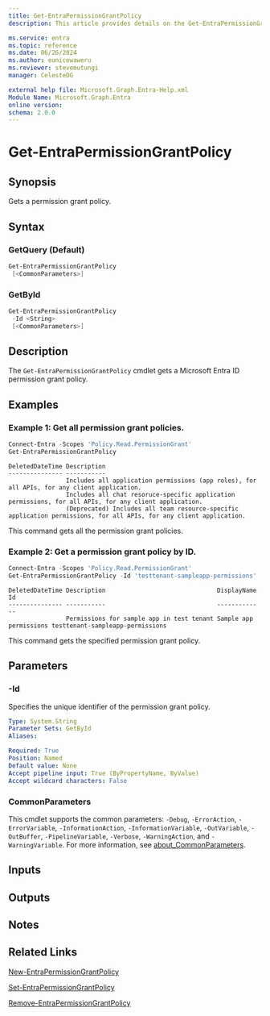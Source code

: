 ```yaml
---
title: Get-EntraPermissionGrantPolicy
description: This article provides details on the Get-EntraPermissionGrantPolicy command.

ms.service: entra
ms.topic: reference
ms.date: 06/26/2024
ms.author: eunicewaweru
ms.reviewer: stevemutungi
manager: CelesteDG

external help file: Microsoft.Graph.Entra-Help.xml
Module Name: Microsoft.Graph.Entra
online version:
schema: 2.0.0
---
```


# Get-EntraPermissionGrantPolicy

## Synopsis

Gets a permission grant policy.

## Syntax

### GetQuery (Default)

```powershell
Get-EntraPermissionGrantPolicy 
 [<CommonParameters>]
```

### GetById

```powershell
Get-EntraPermissionGrantPolicy 
 -Id <String> 
 [<CommonParameters>]
```

## Description

The `Get-EntraPermissionGrantPolicy` cmdlet gets a Microsoft Entra ID permission grant policy.

## Examples

### Example 1: Get all permission grant policies.

```powershell
Connect-Entra -Scopes 'Policy.Read.PermissionGrant'
Get-EntraPermissionGrantPolicy
```

```output
DeletedDateTime Description
--------------- -----------
                Includes all application permissions (app roles), for all APIs, for any client application.
                Includes all chat resoruce-specific application permissions, for all APIs, for any client application.
                (Deprecated) Includes all team resource-specific application permissions, for all APIs, for any client application.
```

This command gets all the permission grant policies.  

### Example 2: Get a permission grant policy by ID.

```powershell
Connect-Entra -Scopes 'Policy.Read.PermissionGrant'
Get-EntraPermissionGrantPolicy -Id 'testtenant-sampleapp-permissions'
```

```output
DeletedDateTime Description                               DisplayName            Id
--------------- -----------                               -----------            --
                Permissions for sample app in test tenant Sample app permissions testtenant-sampleapp-permissions
```

This command gets the specified permission grant policy.

## Parameters

### -Id

Specifies the unique identifier of the permission grant policy.

```yaml
Type: System.String
Parameter Sets: GetById
Aliases:

Required: True
Position: Named
Default value: None
Accept pipeline input: True (ByPropertyName, ByValue)
Accept wildcard characters: False
```

### CommonParameters

This cmdlet supports the common parameters: `-Debug`, `-ErrorAction`, `-ErrorVariable`, `-InformationAction`, `-InformationVariable`, `-OutVariable`, `-OutBuffer`, `-PipelineVariable`, `-Verbose`, `-WarningAction`, and `-WarningVariable`. For more information, see [about_CommonParameters](https://go.microsoft.com/fwlink/?LinkID=113216).

## Inputs

## Outputs

## Notes

## Related Links

[New-EntraPermissionGrantPolicy](New-EntraPermissionGrantPolicy.md)

[Set-EntraPermissionGrantPolicy](Set-EntraPermissionGrantPolicy.md)

[Remove-EntraPermissionGrantPolicy](Remove-EntraPermissionGrantPolicy.md)

